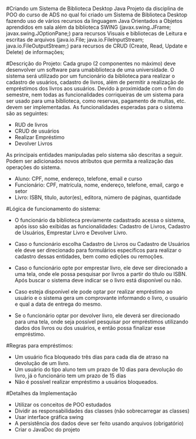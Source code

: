 #Criando um Sistema de Biblioteca Desktop Java
Projeto da disciplina de POO do curso de ADS no qual foi criado um Sistema de Biblioteca Desktop fazendo uso de vários recursos da linguagem Java Orientados a Objetos aprendidos em sala além da biblioteca SWING (javax.swing.JFrame; javax.swing.JOptionPane;) para recursos Visuais e bibliotecas de Leitura e escritas de arquivos (java.io.File; java.io.FileInputStream; java.io.FileOutputStream;) para recursos de CRUD (Create, Read, Update e Delete) de informações;
  
#Descrição do Projeto:
Cada grupo (2 componentes no máximo) deve desenvolver um software para umabiblioteca de uma universidade. O sistema será utilizado por um funcionário da biblioteca para realizar o cadastro de usuários, cadastro de livros, além de permitir a realização de empréstimos dos livros aos usuários. Devido à proximidade com o fim do semestre, nem todas as funcionalidades corriqueiras de um sistema para ser usado para uma biblioteca, como reservas, pagamento de multas, etc. devem ser implementadas. As funcionalidades esperadas para o sistema são as seguintes:

- RUD de livros
- CRUD de usuários
- Realizar Empréstimo
- Devolver Livros

As principais entidades manipuladas pelo sistema são descritas a seguir. Podem ser adicionados novos atributos que permita a realização das operações do sistema.

- Aluno: CPF, nome, endereço, telefone, email e curso
- Funcionário: CPF, matrícula, nome, endereço, telefone, email, cargo e setor
- Livro: ISBN, titulo, autor(es), editora, número de páginas, quantidade

#Lógica de funcionamento do sistema:
- O funcionário da biblioteca previamente cadastrado acessa o sistema, após isso são exibidas as funcionalidades: Cadastro de Livros, Cadastro de Usuários, Emprestar Livro e Devolver Livro. 

- Caso o funcionário escolha Cadastro de Livros ou Cadastro de Usuários ele deve ser direcionado para formulários específicos para realizar o cadastro dessas entidades, bem como edições ou remoções. 

- Caso o funcionário opte por emprestar livro, ele deve ser direcionado a uma tela, onde ele possa pesquisar por livros a partir do título ou ISBN. Após buscar o sistema deve indicar se o livro está disponível ou não. 

- Caso esteja disponível ele pode optar por realizar empréstimo ao usuário e o sistema gera um comprovante informando o livro, o usuário e qual a data de entrega do mesmo. 

- Se o funcionário optar por devolver livro, ele deverá ser direcionado para uma tela, onde seja possível pesquisar por empréstimos utilizando dados dos livros ou dos usuários, e então possa finalizar esse empréstimo.

#Regras para empréstimos:

- Um usuário fica bloqueado três dias para cada dia de atraso na devolução de um livro.
- Um usuário do tipo aluno tem um prazo de 10 dias para devolução do livro, já o funcionário tem um prazo de 15 dias
- Não é possível realizar empréstimo a usuários bloqueados.

#Detalhes da Implementação

- Utilizar os conceitos de POO estudados
- Dividir as responsabilidades das classes (não sobrecarregar as classes)
- Usar interface gráfica swing
- A persistência dos dados deve ser feito usando arquivos (obrigatório)
- Criar o JavaDoc do projeto
